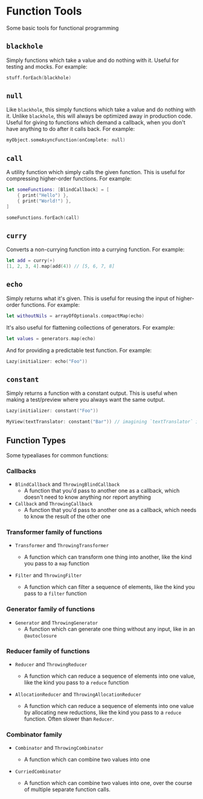 # Function Tools #

Some basic tools for functional programming


## `blackhole` ##

Simply functions which take a value and do nothing with it. Useful for testing and mocks.
For example:
```swift
stuff.forEach(blackhole)
```


## `null` ##

Like `blackhole`, this simply functions which take a value and do nothing with it. Unlike `blackhole`, this will always be optimized away in production code. Useful for giving to functions which demand a callback, when you don't have anything to do after it calls back.
For example:
```swift
myObject.someAsyncFunction(onComplete: null)
```


## `call` ##

A utility function which simply calls the given function. This is useful for compressing higher-order functions.
For example:
```swift
let someFunctions: [BlindCallback] = [
    { print("Hello") },
    { print("World!") },
]

someFunctions.forEach(call)
```


## `curry` ##

Converts a non-currying function into a currying function.
For example:
```swift
let add = curry(+)
[1, 2, 3, 4].map(add(4)) // [5, 6, 7, 8]
```


## `echo` ##

Simply returns what it's given. This is useful for reusing the input of higher-order functions.
For example:
```swift
let withoutNils = arrayOfOptionals.compactMap(echo)
```

It's also useful for flattening collections of generators.
For example:
```swift
let values = generators.map(echo)
```

And for providing a predictable test function.
For example:
```swift
Lazy(initializer: echo("Foo"))
```


## `constant` ##

Simply returns a function with a constant output. This is useful when making a test/preview where you always want the same output.

```swift
Lazy(initializer: constant("Foo"))

MyView(textTranslator: constant("Bar")) // imagining `textTranslator` is like `(String) -> String`
```


## Function Types ##

Some typealiases for common functions:



### Callbacks ###

* `BlindCallback` and `ThrowingBlindCallback`
    * A function that you'd pass to another one as a callback, which doesn't need to know anything nor report anything 
* `Callback` and `ThrowingCallback`
    * A function that you'd pass to another one as a callback, which needs to know the result of the other one 


### Transformer family of functions ###

* `Transformer` and `ThrowingTransformer`
    * A function which can transform one thing into another, like the kind you pass to a `map` function

* `Filter` and `ThrowingFilter`
    * A function which can filter a sequence of elements, like the kind you pass to a `filter` function


### Generator family of functions ###

* `Generator` and `ThrowingGenerator`
    * A function which can generate one thing without any input, like in an `@autoclosure`


### Reducer family of functions ###

* `Reducer` and `ThrowingReducer`
    * A function which can reduce a sequence of elements into one value, like the kind you pass to a `reduce` function

* `AllocationReducer` and `ThrowingAllocationReducer`
    * A function which can reduce a sequence of elements into one value by allocating new reductions, like the kind you  pass to a `reduce` function. Often slower than `Reducer`.


### Combinator family ###

* `Combinator` and `ThrowingCombinator`
    * A function which can combine two values into one

* `CurriedCombinator`
    * A function which can combine two values into one, over the course of multiple separate function calls.
